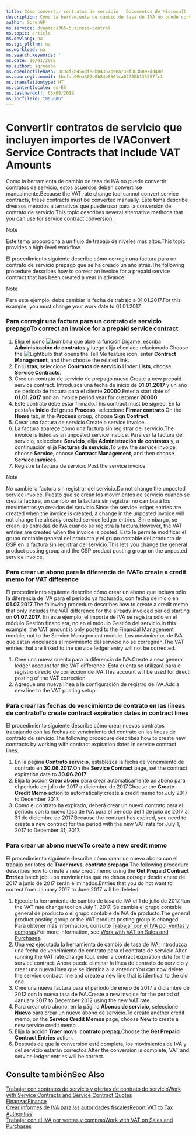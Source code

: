 ```yaml
---
title: Cómo convertir contratos de servicio | Documentos de Microsoft
description: Como la herramienta de cambio de tasa de IVA no puede convertir contratos de servicio, estos acuerdos deben convertirse manualmente. Este tema describe diversos métodos alternativos que puede usar para la conversión de contrato de servicio.
author: SorenGP
ms.service: dynamics365-business-central
ms.topic: article
ms.devlang: na
ms.tgt_pltfrm: na
ms.workload: na
ms.search.keywords: ''
ms.date: 10/01/2018
ms.author: sgroespe
ms.openlocfilehash: 3c34f2b456df88b043b7b90a739f363b892dd48d
ms.sourcegitcommit: 1bcfaa99ea302e6b84b8361ca02730b135557fc1
ms.translationtype: HT
ms.contentlocale: es-ES
ms.lasthandoff: 03/08/2019
ms.locfileid: "805686"
---
```

# <a name="convert-service-contracts-that-include-vat-amounts"></a><span data-ttu-id="a73f0-104">Convertir contratos de servicio que incluyen importes de IVA</span><span class="sxs-lookup"><span data-stu-id="a73f0-104">Convert Service Contracts that Include VAT Amounts</span></span>
<span data-ttu-id="a73f0-105">Como la herramienta de cambio de tasa de IVA no puede convertir contratos de servicio, estos acuerdos deben convertirse manualmente.</span><span class="sxs-lookup"><span data-stu-id="a73f0-105">Because the VAT rate change tool cannot convert service contracts, these contracts must be converted manually.</span></span> <span data-ttu-id="a73f0-106">Este tema describe diversos métodos alternativos que puede usar para la conversión de contrato de servicio.</span><span class="sxs-lookup"><span data-stu-id="a73f0-106">This topic describes several alternative methods that you can use for service contract conversion.</span></span>  

> [!NOTE]  
>  <span data-ttu-id="a73f0-107">Este tema proporciona a un flujo de trabajo de niveles más altos.</span><span class="sxs-lookup"><span data-stu-id="a73f0-107">This topic provides a high-level workflow.</span></span>  

 <span data-ttu-id="a73f0-108">El procedimiento siguiente describe cómo corregir una factura para un contrato de servicio prepago que se ha creado un año atrás.</span><span class="sxs-lookup"><span data-stu-id="a73f0-108">The following procedure describes how to correct an invoice for a prepaid service contract that has been created a year in advance.</span></span>  

> [!NOTE]  
>  <span data-ttu-id="a73f0-109">Para este ejemplo, debe cambiar la fecha de trabajo a 01.01.2017.</span><span class="sxs-lookup"><span data-stu-id="a73f0-109">For this example, you must change your work date to 01.01.2017.</span></span>  

### <a name="to-correct-an-invoice-for-a-prepaid-service-contract"></a><span data-ttu-id="a73f0-110">Para corregir una factura para un contrato de servicio prepago</span><span class="sxs-lookup"><span data-stu-id="a73f0-110">To correct an invoice for a prepaid service contract</span></span>  
1. <span data-ttu-id="a73f0-111">Elija el icono ![bombilla que abre la función Dígame](media/ui-search/search_small.png "Dígame que desea hacer"), escriba **Administración de contratos** y luego elija el enlace relacionado.</span><span class="sxs-lookup"><span data-stu-id="a73f0-111">Choose the ![Lightbulb that opens the Tell Me feature](media/ui-search/search_small.png "Tell me what you want to do") icon, enter **Contract Management**, and then choose the related link.</span></span>  
2. <span data-ttu-id="a73f0-112">En **Listas**, seleccione **Contratos de servicio**.</span><span class="sxs-lookup"><span data-stu-id="a73f0-112">Under **Lists**, choose **Service Contracts**.</span></span>  
3. <span data-ttu-id="a73f0-113">Cree un contrato de servicio de prepago nuevo.</span><span class="sxs-lookup"><span data-stu-id="a73f0-113">Create a new prepaid service contract.</span></span> <span data-ttu-id="a73f0-114">Introduzca una fecha de inicio de **01.01.2017** y un año de periodo de factura para el cliente **20000**.</span><span class="sxs-lookup"><span data-stu-id="a73f0-114">Enter a start date of **01.01.2017** and an invoice period year for customer **20000**.</span></span>  
4. <span data-ttu-id="a73f0-115">Este contrato debe estar firmado.</span><span class="sxs-lookup"><span data-stu-id="a73f0-115">This contract must be signed.</span></span> <span data-ttu-id="a73f0-116">En la pestaña **Inicio** del grupo **Proceso**, seleccione **Firmar contrato**.</span><span class="sxs-lookup"><span data-stu-id="a73f0-116">On the **Home** tab, in the **Process** group, choose **Sign Contract**.</span></span>  
5. <span data-ttu-id="a73f0-117">Crear una factura de servicio.</span><span class="sxs-lookup"><span data-stu-id="a73f0-117">Create a service invoice.</span></span>
6. <span data-ttu-id="a73f0-118">La factura aparece como una factura sin registrar del servicio.</span><span class="sxs-lookup"><span data-stu-id="a73f0-118">The invoice is listed as an unposted service invoice.</span></span> <span data-ttu-id="a73f0-119">Para ver la factura del servicio, seleccione **Servicio**, elija **Administración de contratos** y, a continuación elija **Facturas de servicio**.</span><span class="sxs-lookup"><span data-stu-id="a73f0-119">To view the service invoice, choose **Service**, choose **Contract Management**, and then choose **Service Invoices**.</span></span>  
7. <span data-ttu-id="a73f0-120">Registre la factura de servicio.</span><span class="sxs-lookup"><span data-stu-id="a73f0-120">Post the service invoice.</span></span>  

> [!NOTE]  
>  <span data-ttu-id="a73f0-121">No cambie la factura sin registrar del servicio.</span><span class="sxs-lookup"><span data-stu-id="a73f0-121">Do not change the unposted service invoice.</span></span> <span data-ttu-id="a73f0-122">Puesto que se crean los movimientos de servicio cuando se crea la factura, un cambio en la factura sin registrar no cambiará los movimientos ya creados del servicio.</span><span class="sxs-lookup"><span data-stu-id="a73f0-122">Since the service ledger entries are created when the invoice is created, a change in the unposted invoice will not change the already created service ledger entries.</span></span> <span data-ttu-id="a73f0-123">Sin embargo, se crean las entradas de IVA cuando se registra la factura.</span><span class="sxs-lookup"><span data-stu-id="a73f0-123">However, the VAT entries are created when the invoice is posted.</span></span> <span data-ttu-id="a73f0-124">Esto le permite modificar el grupo contable general del producto y el grupo contable del producto de GSP en la factura sin registrar del servicio.</span><span class="sxs-lookup"><span data-stu-id="a73f0-124">This lets you change the general product posting group and the GSP product posting group on the unposted service invoice.</span></span>  

### <a name="to-create-a-credit-memo-for-vat-difference"></a><span data-ttu-id="a73f0-125">Para crear un abono para la diferencia de IVA</span><span class="sxs-lookup"><span data-stu-id="a73f0-125">To create a credit memo for VAT difference</span></span>  
<span data-ttu-id="a73f0-126">El procedimiento siguiente describe cómo crear un abono que incluya sólo la diferencia de IVA para el periodo ya facturado, con fecha de inicio en **01.07.2017**.</span><span class="sxs-lookup"><span data-stu-id="a73f0-126">The following procedure describes how to create a credit memo that only includes the VAT difference for the already invoiced period starting on **01.07.2017**.</span></span> <span data-ttu-id="a73f0-127">En este ejemplo, el importe de IVA se registra sólo en el módulo Gestión financiera, no en el módulo Gestión del servicio.</span><span class="sxs-lookup"><span data-stu-id="a73f0-127">In this example, the VAT amount is only posted to the Financial Management module, not to the Service Management module.</span></span> <span data-ttu-id="a73f0-128">Los movimientos de IVA que están vinculados al movimiento del servicio no se corregirán.</span><span class="sxs-lookup"><span data-stu-id="a73f0-128">The VAT entries that are linked to the service ledger entry will not be corrected.</span></span>  

1. <span data-ttu-id="a73f0-129">Cree una nueva cuenta para la diferencia de IVA.</span><span class="sxs-lookup"><span data-stu-id="a73f0-129">Create a new general ledger account for the VAT difference.</span></span> <span data-ttu-id="a73f0-130">Esta cuenta se utilizará para el registro directo de corrección de IVA.</span><span class="sxs-lookup"><span data-stu-id="a73f0-130">This account will be used for direct posting of the VAT correction.</span></span>  
2. <span data-ttu-id="a73f0-131">Agregue una nueva línea a la configuración de registro de IVA.</span><span class="sxs-lookup"><span data-stu-id="a73f0-131">Add a new line to the VAT posting setup.</span></span>  

### <a name="to-create-contract-expiration-dates-in-contract-lines"></a><span data-ttu-id="a73f0-132">Para crear las fechas de vencimiento de contrato en las líneas de contrato</span><span class="sxs-lookup"><span data-stu-id="a73f0-132">To create contract expiration dates in contract lines</span></span>  
<span data-ttu-id="a73f0-133">El procedimiento siguiente describe cómo crear nuevos contratos trabajando con las fechas de vencimiento del contrato en las líneas de contrato de servicio.</span><span class="sxs-lookup"><span data-stu-id="a73f0-133">The following procedure describes how to create new contracts by working with contract expiration dates in service contract lines.</span></span>  

1. <span data-ttu-id="a73f0-134">En la página **Contrato servicio**, establezca la fecha de vencimiento de contrato en **30.06.2017**.</span><span class="sxs-lookup"><span data-stu-id="a73f0-134">On the **Service Contract** page, set the contract expiration date to **30.06.2017**.</span></span>  
2. <span data-ttu-id="a73f0-135">Elija la acción **Crear abono** para crear automáticamente un abono para el periodo de julio de 2017 a diciembre de 2017.</span><span class="sxs-lookup"><span data-stu-id="a73f0-135">Choose the **Create Credit Memo** action to automatically create a credit memo for July 2017 to December 2017.</span></span>  
3. <span data-ttu-id="a73f0-136">Como el contrato ha expirado, deberá crear un nuevo contrato para el periodo con la nuevo tasa de IVA para el periodo del 1 de julio de 2017 al 31 de diciembre de 2017.</span><span class="sxs-lookup"><span data-stu-id="a73f0-136">Because the contract has expired, you need to create a new contract for the period with the new VAT rate for July 1, 2017 to December 31, 2017.</span></span>  

### <a name="to-create-a-new-credit-memo"></a><span data-ttu-id="a73f0-137">Para crear un abono nuevo</span><span class="sxs-lookup"><span data-stu-id="a73f0-137">To create a new credit memo</span></span>  
<span data-ttu-id="a73f0-138">El procedimiento siguiente describe cómo crear un nuevo abono con el trabajo por lotes de **Traer movs. contrato prepago**.</span><span class="sxs-lookup"><span data-stu-id="a73f0-138">The following procedure describes how to create a new credit memo using the **Get Prepaid Contract Entries** batch job.</span></span> <span data-ttu-id="a73f0-139">Los movimientos que no desea corregir desde enero de 2017 a junio de 2017 serán eliminados.</span><span class="sxs-lookup"><span data-stu-id="a73f0-139">Entries that you do not want to correct from January 2017 to June 2017 will be deleted.</span></span>  

1. <span data-ttu-id="a73f0-140">Ejecute la herramienta de cambio de tasa de IVA el 1 de julio de 2017.</span><span class="sxs-lookup"><span data-stu-id="a73f0-140">Run the VAT rate change tool on July 1, 2017.</span></span> <span data-ttu-id="a73f0-141">Se cambia el grupo contable general de producto o el grupo contable de IVA de producto.</span><span class="sxs-lookup"><span data-stu-id="a73f0-141">The general product posting group or the VAT product posting group is changed.</span></span> <span data-ttu-id="a73f0-142">Para obtener más información, consulte [Trabajar con el IVA por ventas y compras](finance-work-with-vat.md).</span><span class="sxs-lookup"><span data-stu-id="a73f0-142">For more information, see [Work with VAT on Sales and Purchases](finance-work-with-vat.md).</span></span>  
2. <span data-ttu-id="a73f0-143">Una vez ejecutada la herramienta de cambio de tasa de IVA, introduzca una fecha de vencimiento de contrato para el contrato de servicio.</span><span class="sxs-lookup"><span data-stu-id="a73f0-143">After running the VAT rate change tool, enter a contract expiration date for the service contract.</span></span> <span data-ttu-id="a73f0-144">Ahora puede eliminar la línea de contrato de servicio y crear una nueva línea que se idéntica a la anterior.</span><span class="sxs-lookup"><span data-stu-id="a73f0-144">You can now delete the service contract line and create a new line that is identical to the old one.</span></span>  
3. <span data-ttu-id="a73f0-145">Cree una nueva factura para el periodo de enero de 2017 a diciembre de 2012 con la nueva tasa de IVA.</span><span class="sxs-lookup"><span data-stu-id="a73f0-145">Create a new invoice for the period of January 2017 to December 2012 using the new VAT rate.</span></span>  
4. <span data-ttu-id="a73f0-146">Para crear otro abono, en la página **Abonos de servicio**, seleccione **Nuevo** para crear un nuevo abono de servicio.</span><span class="sxs-lookup"><span data-stu-id="a73f0-146">To create another credit memo, on the **Service Credit Memos** page, choose **New** to create a new service credit memo.</span></span>  
5. <span data-ttu-id="a73f0-147">Elija la acción **Traer movs. contrato prepag.**</span><span class="sxs-lookup"><span data-stu-id="a73f0-147">Choose the **Get Prepaid Contract Entries** action.</span></span>  
6. <span data-ttu-id="a73f0-148">Después de que la conversión esté completa, los movimientos de IVA y del servicio estarán correctos.</span><span class="sxs-lookup"><span data-stu-id="a73f0-148">After the conversion is complete, VAT and service ledger entries will be correct.</span></span>  

## <a name="see-also"></a><span data-ttu-id="a73f0-149">Consulte también</span><span class="sxs-lookup"><span data-stu-id="a73f0-149">See Also</span></span>  
[<span data-ttu-id="a73f0-150">Trabajar con contratos de servicio y ofertas de contrato de servicio</span><span class="sxs-lookup"><span data-stu-id="a73f0-150">Work with Service Contracts and Service Contract Quotes</span></span>](service-how-to-create-service-contracts-and-service-contract-quotes.md)  
[<span data-ttu-id="a73f0-151">Finanzas</span><span class="sxs-lookup"><span data-stu-id="a73f0-151">Finance</span></span>](finance.md)  
[<span data-ttu-id="a73f0-152">Crear informes de IVA para las autoridades fiscales</span><span class="sxs-lookup"><span data-stu-id="a73f0-152">Report VAT to Tax Authorities</span></span>](finance-how-report-vat.md)  
[<span data-ttu-id="a73f0-153">Trabajar con el IVA por ventas y compras</span><span class="sxs-lookup"><span data-stu-id="a73f0-153">Work with VAT on Sales and Purchases</span></span>](finance-work-with-vat.md)  

